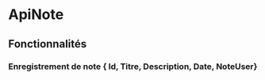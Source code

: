 # ApiNote

## Fonctionnalités

### Enregistrement de note { Id, Titre, Description, Date, NoteUser}
